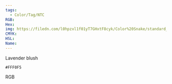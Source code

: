 ```yaml
---
tags:
  - Color/Tag/NTC
RGB:
Hex:
img: https://filedn.com/l0hpzxl1f01yT7GHxtF8cyk/Color%20Snake/standard_csv_to_svg/%23/FFF0F5.svg
CMYK:
HSL:
Name:
---
```

Lavender blush
```palette
#FFF0F5
```
RGB
